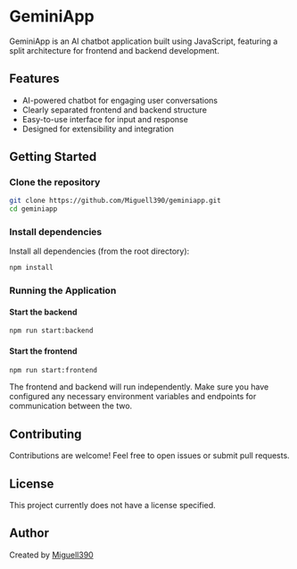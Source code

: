 # GeminiApp

GeminiApp is an AI chatbot application built using JavaScript, featuring a split architecture for frontend and backend development.

## Features

- AI-powered chatbot for engaging user conversations
- Clearly separated frontend and backend structure
- Easy-to-use interface for input and response
- Designed for extensibility and integration

## Getting Started

### Clone the repository

```bash
git clone https://github.com/Miguell390/geminiapp.git
cd geminiapp
```

### Install dependencies

Install all dependencies (from the root directory):

```bash
npm install
```

### Running the Application

#### Start the backend

```bash
npm run start:backend
```

#### Start the frontend

```bash
npm run start:frontend
```

The frontend and backend will run independently. Make sure you have configured any necessary environment variables and endpoints for communication between the two.

## Contributing

Contributions are welcome! Feel free to open issues or submit pull requests.

## License

This project currently does not have a license specified.

## Author

Created by [Miguell390](https://github.com/Miguell390)

